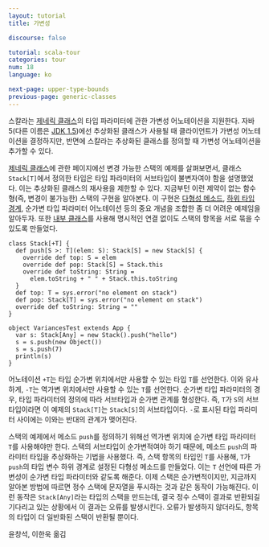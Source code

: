 ```yaml
---
layout: tutorial
title: 가변성

discourse: false

tutorial: scala-tour
categories: tour
num: 18
language: ko

next-page: upper-type-bounds
previous-page: generic-classes
---
```


스칼라는 [제네릭 클래스](generic-classes.html)의 타입 파라미터에 관한 가변성 어노테이션을 지원한다. 자바 5(다른 이름은 [JDK 1.5](http://java.sun.com/j2se/1.5/))에선 추상화된 클래스가 사용될 때 클라이언트가 가변성 어노테이션을 결정하지만, 반면에 스칼라는 추상화된 클래스를 정의할 때 가변성 어노테이션을 추가할 수 있다.

[제네릭 클래스](generic-classes.html)에 관한 페이지에선 변경 가능한 스택의 예제를 살펴보면서, 클래스 `Stack[T]`에서 정의한 타입은 타입 파라미터의 서브타입이 불변자여야 함을 설명했었다. 이는 추상화된 클래스의 재사용을 제한할 수 있다. 지금부턴 이런 제약이 없는 함수형(즉, 변경이 불가능한) 스택의 구현을 알아본다. 이 구현은 [다형성 메소드](polymorphic-methods.html), [하위 타입 경계](lower-type-bounds.html), 순가변 타입 파라미터 어노테이션 등의 중요 개념을 조합한 좀 더 어려운 예제임을 알아두자. 또한 [내부 클래스](inner-classes.html)를 사용해 명시적인 연결 없이도 스택의 항목을 서로 묶을 수 있도록 만들었다.

```tut
class Stack[+T] {
  def push[S >: T](elem: S): Stack[S] = new Stack[S] {
    override def top: S = elem
    override def pop: Stack[S] = Stack.this
    override def toString: String =
      elem.toString + " " + Stack.this.toString
  }
  def top: T = sys.error("no element on stack")
  def pop: Stack[T] = sys.error("no element on stack")
  override def toString: String = ""
}

object VariancesTest extends App {
  var s: Stack[Any] = new Stack().push("hello")
  s = s.push(new Object())
  s = s.push(7)
  println(s)
}
```

어노테이션 `+T`는 타입 순가변 위치에서만 사용할 수 있는 타입 `T`를 선언한다. 이와 유사하게, `-T`는 역가변 위치에서만 사용할 수 있는 `T`를 선언한다. 순가변 타입 파라미터의 경우, 타입 파라미터의 정의에 따라 서브타입과 순가변 관계를 형성한다. 즉, `T`가 `S`의 서브타입이라면 이 예제의 `Stack[T]`는 `Stack[S]`의 서브타입이다. `-`로 표시된 타입 파라미터 사이에는 이와는 반대의 관계가 맺어진다.

스택의 예제에서 메소드 `push`를 정의하기 위해선 역가변 위치에 순가변 타입 파라미터 `T`를 사용해야만 한다. 스택의 서브타입이 순가변적여야 하기 때문에, 메소드 `push`의 파라미터 타입을 추상화하는 기법을 사용했다. 즉, 스택 항목의 타입인 `T`를 사용해, `T`가 `push`의 타입 변수 하위 경계로 설정된 다형성 메소드를 만들었다. 이는 `T` 선언에 따른 가변성이 순가변 타입 파라미터와 같도록 해준다. 이제 스택은 순가변적이지만, 지금까지 알아본 방법에 따르면 정수 스택에 문자열을 푸시하는 것과 같은 동작이 가능해진다. 이런 동작은 `Stack[Any]`라는 타입의 스택을 만드는데, 결국 정수 스택이 결과로 반환되길 기다리고 있는 상황에서 이 결과는 오류를 발생시킨다. 오류가 발생하지 않더라도, 항목의 타입이 더 일반화된 스택이 반환될 뿐이다.


윤창석, 이한욱 옮김
